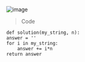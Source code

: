 ![image](https://user-images.githubusercontent.com/115756142/233525633-0bf4b0ff-7fa6-419f-879e-318f6e139511.png)

> Code

    def solution(my_string, n):
    answer = ''
    for i in my_string:
        answer += i*n
    return answer
